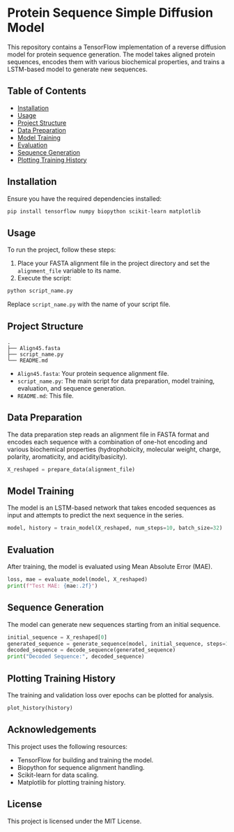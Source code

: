 # Protein Sequence Simple Diffusion Model

This repository contains a TensorFlow implementation of a reverse diffusion model for protein sequence generation. The model takes aligned protein sequences, encodes them with various biochemical properties, and trains a LSTM-based model to generate new sequences.

## Table of Contents
- [Installation](#installation)
- [Usage](#usage)
- [Project Structure](#project-structure)
- [Data Preparation](#data-preparation)
- [Model Training](#model-training)
- [Evaluation](#evaluation)
- [Sequence Generation](#sequence-generation)
- [Plotting Training History](#plotting-training-history)

## Installation

Ensure you have the required dependencies installed:

```bash
pip install tensorflow numpy biopython scikit-learn matplotlib
```

## Usage

To run the project, follow these steps:

1. Place your FASTA alignment file in the project directory and set the `alignment_file` variable to its name.
2. Execute the script:

```bash
python script_name.py
```

Replace `script_name.py` with the name of your script file.

## Project Structure

```
.
├── Align45.fasta
├── script_name.py
└── README.md
```

- `Align45.fasta`: Your protein sequence alignment file.
- `script_name.py`: The main script for data preparation, model training, evaluation, and sequence generation.
- `README.md`: This file.

## Data Preparation

The data preparation step reads an alignment file in FASTA format and encodes each sequence with a combination of one-hot encoding and various biochemical properties (hydrophobicity, molecular weight, charge, polarity, aromaticity, and acidity/basicity).

```python
X_reshaped = prepare_data(alignment_file)
```

## Model Training

The model is an LSTM-based network that takes encoded sequences as input and attempts to predict the next sequence in the series.

```python
model, history = train_model(X_reshaped, num_steps=10, batch_size=32)
```

## Evaluation

After training, the model is evaluated using Mean Absolute Error (MAE).

```python
loss, mae = evaluate_model(model, X_reshaped)
print(f"Test MAE: {mae:.2f}")
```

## Sequence Generation

The model can generate new sequences starting from an initial sequence.

```python
initial_sequence = X_reshaped[0]
generated_sequence = generate_sequence(model, initial_sequence, steps=10)
decoded_sequence = decode_sequence(generated_sequence)
print("Decoded Sequence:", decoded_sequence)
```

## Plotting Training History

The training and validation loss over epochs can be plotted for analysis.

```python
plot_history(history)
```

## Acknowledgements

This project uses the following resources:
- TensorFlow for building and training the model.
- Biopython for sequence alignment handling.
- Scikit-learn for data scaling.
- Matplotlib for plotting training history.

## License

This project is licensed under the MIT License.
